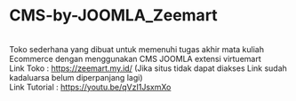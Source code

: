 # CMS-by-JOOMLA_Zeemart
<br>Toko sederhana yang dibuat untuk memenuhi tugas akhir mata kuliah Ecommerce dengan menggunakan CMS JOOMLA extensi virtuemart <br>
Link Toko : https://zeemart.my.id/ (Jika situs tidak dapat diakses Link sudah kadaluarsa belum diperpanjang lagi)
<br>Link Tutorial : https://youtu.be/qVzI1JsxmXo
